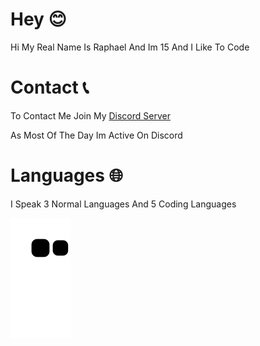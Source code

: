# Hey 😊
Hi My Real Name Is Raphael And Im 15 And I Like To Code

# Contact 📞
To Contact Me Join My [Discord Server](https://dsc.gg/polar69)

As Most Of The Day Im Active On Discord

# Languages 🌐
I Speak 3 Normal Languages And 5 Coding Languages

![Random Image](https://raw.githubusercontent.com/rafaballerini/rafaballerini/output/github-contribution-grid-snake.svg)

